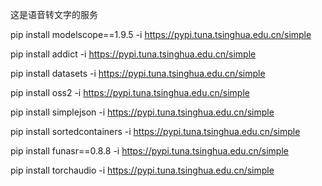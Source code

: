 这是语音转文字的服务


pip install modelscope==1.9.5 -i https://pypi.tuna.tsinghua.edu.cn/simple

pip install addict -i https://pypi.tuna.tsinghua.edu.cn/simple

pip install datasets -i https://pypi.tuna.tsinghua.edu.cn/simple


pip install oss2 -i https://pypi.tuna.tsinghua.edu.cn/simple

pip install simplejson -i https://pypi.tuna.tsinghua.edu.cn/simple

pip install sortedcontainers -i https://pypi.tuna.tsinghua.edu.cn/simple

pip install funasr==0.8.8 -i https://pypi.tuna.tsinghua.edu.cn/simple

pip install torchaudio -i https://pypi.tuna.tsinghua.edu.cn/simple
